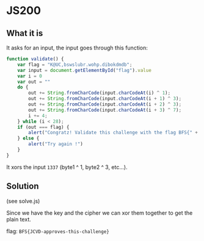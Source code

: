 # JS200

## What it is

It asks for an input, the input goes through this function:
```js
function validate() {
	var flag = "K@UC,bswslubr.wohp.dibokdmdb";
	var input = document.getElementById("flag").value
	var i = 0
	var out = ""
	do {
		out += String.fromCharCode(input.charCodeAt(i) ^ 1);
		out += String.fromCharCode(input.charCodeAt(i + 1) ^ 3);
		out += String.fromCharCode(input.charCodeAt(i + 2) ^ 3);
		out += String.fromCharCode(input.charCodeAt(i + 3) ^ 7);
		i += 4;
	} while (i < 28);
	if (out === flag) {
		alert("Congratz! Validate this challenge with the flag BFS{" + input + "}")
	} else {
		alert("Try again !")
	}
}
```

It xors the input ```1337``` (byte1 ^ 1, byte2 ^ 3, etc...).

## Solution

(see solve.js)

Since we have the key and the cipher we can xor them together to get the plain text.

flag: ```BFS{JCVD-approves-this-challenge}```
